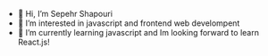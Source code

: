- 👋 Hi, I’m Sepehr Shapouri
- 👀 I’m interested in javascript and frontend web develompent
- 🌱 I’m currently learning javascript and Im looking forward to learn React.js!


<!---
SepehrShapouri/SepehrShapouri is a ✨ special ✨ repository because its `README.md` (this file) appears on your GitHub profile.
You can click the Preview link to take a look at your changes.
--->
